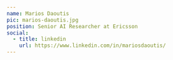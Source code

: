 ```yaml
---
name: Marios Daoutis
pic: marios-daoutis.jpg
position: Senior AI Researcher at Ericsson
social:
  - title: linkedin
    url: https://www.linkedin.com/in/mariosdaoutis/
---
```

